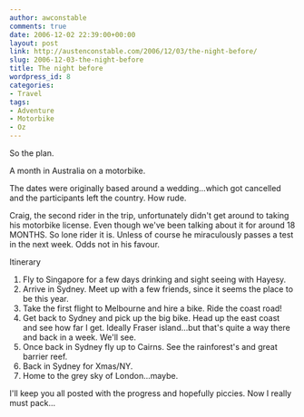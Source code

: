 ```yaml
---
author: awconstable
comments: true
date: 2006-12-02 22:39:00+00:00
layout: post
link: http://austenconstable.com/2006/12/03/the-night-before/
slug: 2006-12-03-the-night-before
title: The night before
wordpress_id: 8
categories:
- Travel
tags:
- Adventure
- Motorbike
- Oz
---
```


So the plan.

A month in Australia on a motorbike.

The dates were originally based around a wedding...which got cancelled and the participants left the country. How rude.

Craig, the second rider in the trip, unfortunately didn't get around to taking his motorbike license. Even though we've been talking about it for around 18 MONTHS. So lone rider it is. Unless of course he miraculously passes a test in the next week. Odds not in his favour.

Itinerary
1. Fly to Singapore for a few days drinking and sight seeing with Hayesy.
2. Arrive in Sydney. Meet up with a few friends, since it seems the place to be this year.
3. Take the first flight to Melbourne and hire a bike. Ride the coast road!
4. Get back to Sydney and pick up the big bike. Head up the east coast and see how far I get. Ideally Fraser island...but that's quite a way there and back in a week. We'll see.
5. Once back in Sydney fly up to Cairns. See the rainforest's and great barrier reef.
6. Back in Sydney for Xmas/NY.
7. Home to the grey sky of London...maybe.

I'll keep you all posted with the progress and hopefully piccies. Now I really must pack...
